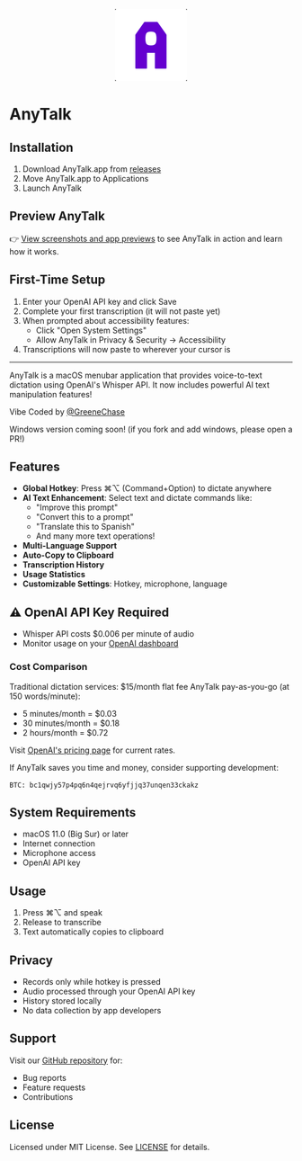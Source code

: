 <p align="center">
  <img src="assets/anytalk-logo.png" width="128" height="128" alt="AnyTalk Logo">
</p>

# AnyTalk

## Installation
1. Download AnyTalk.app from [releases](https://github.com/imgreene/AnyTalk/releases/tag/v1.0.1)
2. Move AnyTalk.app to Applications
3. Launch AnyTalk

## Preview AnyTalk
👉 [View screenshots and app previews](https://github.com/imgreene/AnyTalk/tree/main/assets) to see AnyTalk in action and learn how it works.

## First-Time Setup
1. Enter your OpenAI API key and click Save
2. Complete your first transcription (it will not paste yet)
3. When prompted about accessibility features:
   - Click "Open System Settings"
   - Allow AnyTalk in Privacy & Security → Accessibility
4. Transcriptions will now paste to wherever your cursor is

---

AnyTalk is a macOS menubar application that provides voice-to-text dictation using OpenAI's Whisper API. It now includes powerful AI text manipulation features!

Vibe Coded by [@GreeneChase](https://X.com/GreeneChase)

Windows version coming soon! (if you fork and add windows, please open a PR!)

## Features
- **Global Hotkey**: Press ⌘⌥ (Command+Option) to dictate anywhere
- **AI Text Enhancement**: Select text and dictate commands like:
  - "Improve this prompt"
  - "Convert this to a prompt"
  - "Translate this to Spanish"
  - And many more text operations!
- **Multi-Language Support**
- **Auto-Copy to Clipboard**
- **Transcription History**
- **Usage Statistics**
- **Customizable Settings**: Hotkey, microphone, language

## ⚠️ OpenAI API Key Required
- Whisper API costs $0.006 per minute of audio
- Monitor usage on your [OpenAI dashboard](https://platform.openai.com/account/usage)

### Cost Comparison
Traditional dictation services: $15/month flat fee
AnyTalk pay-as-you-go (at 150 words/minute):
- 5 minutes/month = $0.03
- 30 minutes/month = $0.18
- 2 hours/month = $0.72

Visit [OpenAI's pricing page](https://platform.openai.com/docs/pricing) for current rates.

If AnyTalk saves you time and money, consider supporting development:
```btc
BTC: bc1qwjy57p4pq6n4qejrvq6yfjjq37unqen33ckakz
```

## System Requirements
- macOS 11.0 (Big Sur) or later
- Internet connection
- Microphone access
- OpenAI API key

## Usage
1. Press ⌘⌥ and speak
2. Release to transcribe
3. Text automatically copies to clipboard

## Privacy
- Records only while hotkey is pressed
- Audio processed through your OpenAI API key
- History stored locally
- No data collection by app developers

## Support
Visit our [GitHub repository](https://github.com/imgreene/anytalk) for:
- Bug reports
- Feature requests
- Contributions

## License
Licensed under MIT License. See [LICENSE](LICENSE) for details.
